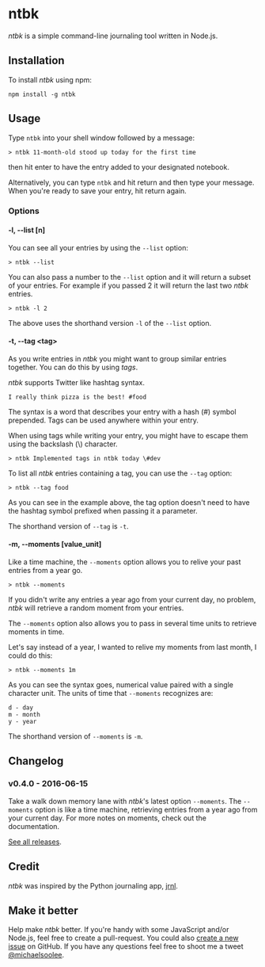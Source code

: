 # ntbk

*ntbk* is a simple command-line journaling tool written in Node.js.

## Installation

To install *ntbk* using npm:

```
npm install -g ntbk
```

## Usage

Type `ntbk` into your shell window followed by a message:

```
> ntbk 11-month-old stood up today for the first time
```

then hit enter to have the entry added to your designated notebook.

Alternatively, you can type `ntbk` and hit return and then type your message. When you're ready to save your entry, hit return again.

### Options

#### -l, --list [n]

You can see all your entries by using the `--list` option:

```
> ntbk --list
```

You can also pass a number to the `--list` option and it will return a subset of your entries. For example if you passed 2 it will return the last two *ntbk* entries.

```
> ntbk -l 2
```

The above uses the shorthand version `-l` of the `--list` option.

#### -t, --tag \<tag\>

As you write entries in *ntbk* you might want to group similar entries together. You can do this by using *tags*.

*ntbk* supports Twitter like hashtag syntax.

```
I really think pizza is the best! #food
```

The syntax is a word that describes your entry with a hash (#) symbol prepended. Tags can be used anywhere within your entry.

When using tags while writing your entry, you might have to escape them using the backslash (\\) character.

```
> ntbk Implemented tags in ntbk today \#dev
```

To list all *ntbk* entries containing a tag, you can use the `--tag` option:

```
> ntbk --tag food
```

As you can see in the example above, the tag option doesn't need to have the hashtag symbol prefixed when passing it a parameter.

The shorthand version of `--tag` is `-t`.

#### -m, --moments \[value_unit\]

Like a time machine, the `--moments` option allows you to relive your past entries from a year go.

```
> ntbk --moments
```

If you didn't write any entries a year ago from your current day, no problem, *ntbk* will retrieve a random moment from your entries.

The `--moments` option also allows you to pass in several time units to retrieve moments in time.

Let's say instead of a year, I wanted to relive my moments from last month, I could do this:

```
> ntbk --moments 1m
```

As you can see the syntax goes, numerical value paired with a single character unit. The units of time that `--moments` recognizes are:

```
d - day
m - month
y - year
```

The shorthand version of `--moments` is `-m`.

## Changelog

### v0.4.0 - 2016-06-15

Take a walk down memory lane with *ntbk*'s latest option `--moments`. The `--moments` option is like a time machine, retrieving entries from a year ago from your current day. For more notes on moments, check out the documentation.

[See all releases](https://github.com/michaellee/ntbk/releases).

## Credit

*ntbk* was inspired by the Python journaling app, [jrnl](https://github.com/maebert/jrnl).

## Make it better

Help make *ntbk* better. If you're handy with some JavaScript and/or Node.js, feel free to create a pull-request. You could also [create a new issue](https://github.com/michaellee/ntbk/issues/new) on GitHub. If you have any questions feel free to shoot me a tweet [@michaelsoolee](https://twitter.com/michaelsoolee).

